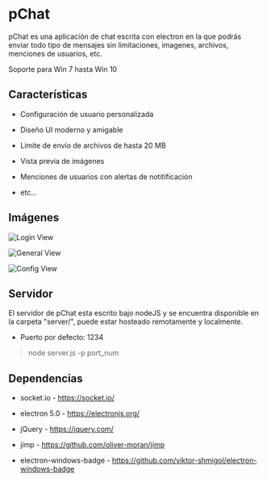 
# pChat

pChat es una aplicación de chat escrita con electron en la que podrás enviar todo tipo de mensajes sin limitaciones, imagenes, archivos, menciones de usuarios, etc.

Soporte para Win 7 hasta Win 10

  

## Características

- Configuración de usuario personalizada

- Diseño UI moderno y amigable

- Limite de envío de archivos de hasta 20 MB

- Vista previa de imágenes

- Menciones de usuarios con alertas de notitificación

- etc...

  

## Imágenes

![Login View](https://i.imgur.com/oM0M3HW.png)

![General View](https://i.imgur.com/4BjigmK.png)

![Config View](https://i.imgur.com/75uLqRx.png)

  

## Servidor

El servidor de pChat esta escrito bajo nodeJS y se encuentra disponible en la carpeta "server/", puede estar hosteado remotamente y localmente.

- Puerto por defecto: 1234

> node server.js -p port_num

  

## Dependencias

- socket.io - https://socket.io/

- electron 5.0 - https://electronjs.org/

- jQuery - https://jquery.com/

- jimp - https://github.com/oliver-moran/jimp

- electron-windows-badge - https://github.com/viktor-shmigol/electron-windows-badge